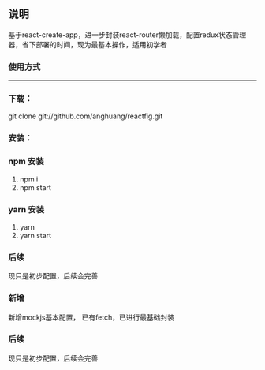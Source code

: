 ##  说明
基于react-create-app，进一步封装react-router懒加载，配置redux状态管理器，省下部署的时间，现为最基本操作，适用初学者

### 使用方式

------------


###  下载：
git clone git://github.com/anghuang/reactfig.git
###  安装：
###  npm 安装
1.  npm i
2.  npm start
###  yarn 安装
1.  yarn
2.  yarn start



### 后续

现只是初步配置，后续会完善
###  新增
新增mockjs基本配置，
已有fetch，已进行最基础封装


### 后续

现只是初步配置，后续会完善
